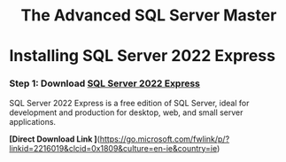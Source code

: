 <h1 align="center">The Advanced SQL Server Master</h1>

# Installing SQL Server 2022 Express
### Step 1: Download [SQL Server 2022 Express](https://www.microsoft.com/en-ie/sql-server/sql-server-downloads)
SQL Server 2022 Express is a free edition of SQL Server, ideal for development and production for desktop, web, and small server applications.

**[Direct Download Link ]**(https://go.microsoft.com/fwlink/p/?linkid=2216019&clcid=0x1809&culture=en-ie&country=ie)
